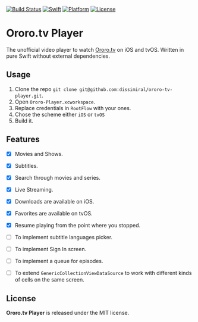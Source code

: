 [![Build Status][build-badge]][build-url]
[![Swift][swift-badge]][swift-url]
[![Platform][platform-badge]][platform-url]
[![License][mit-badge]][mit-url]


#  Ororo.tv Player

The unofficial video player to watch [Ororo.tv](https://ororo.tv/en) on iOS and tvOS. 
Written in pure Swift without external dependencies.

## Usage

1) Clone the repo `git clone git@github.com:dissimiral/ororo-tv-player.git`.
2) Open `Ororo-Player.xcworkspace`.
3) Replace credentials in `RootFlow` with your ones.
4) Chose the scheme either `iOS` or `tvOS`
5) Build it.

## Features

- [x] Movies and Shows.
- [x] Subtitles.
- [x] Search through movies and series.
- [x] Live Streaming.
- [x] Downloads are available on iOS.
- [x] Favorites are available on tvOS.
- [x] Resume playing from the point where you stopped.

- [ ] To implement subtitle languages picker.
- [ ] To implement Sign In screen.
- [ ] To implement a queue for episodes.
- [ ] To extend `GenericCollectionViewDataSource` to work with different kinds of cells on the same screen.

License
-------

**Ororo.tv Player** is released under the MIT license.

[build-badge]: https://travis-ci.org/dissimiral/ororo-tv-player.svg?branch=master
[build-url]: https://travis-ci.org/dissimiral/ororo-tv-player
[swift-badge]: https://img.shields.io/badge/swift-4.2-orange.svg?style=flat
[swift-url]: https://swift.org
[platform-badge]: https://img.shields.io/badge/platform-ios%20%7C%20tvos-lightgrey.svg
[platform-url]: https://swift.org
[mit-badge]: https://img.shields.io/badge/License-MIT-blue.svg?style=flat
[mit-url]: https://tldrlegal.com/license/mit-license

